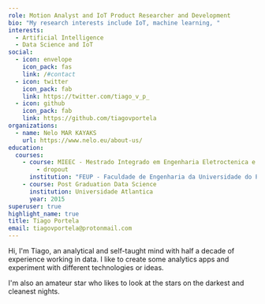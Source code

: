 ```yaml
---
role: Motion Analyst and IoT Product Researcher and Development
bio: "My research interests include IoT, machine learning, "
interests:
  - Artificial Intelligence
  - Data Science and IoT
social:
  - icon: envelope
    icon_pack: fas
    link: /#contact
  - icon: twitter
    icon_pack: fab
    link: https://twitter.com/tiago_v_p_
  - icon: github
    icon_pack: fab
    link: https://github.com/tiagovportela
organizations:
  - name: Nelo MAR KAYAKS
    url: https://www.nelo.eu/about-us/
education:
  courses:
    - course: MIEEC - Mestrado Integrado em Engenharia Eletroctenica e de Computadores
        - dropout
      institution: "FEUP - Faculdade de Engenharia da Universidade do Porto "
    - course: Post Graduation Data Science
      institution: Universidade Atlantica
      year: 2015
superuser: true
highlight_name: true
title: Tiago Portela
email: tiagovportela@protonmail.com
---
```

Hi, I'm Tiago, an analytical and self-taught mind with half a decade of experience working in data. I like to create some analytics apps and experiment with different technologies or ideas.

 I'm also an amateur star who likes to look at the stars on the darkest and cleanest nights.